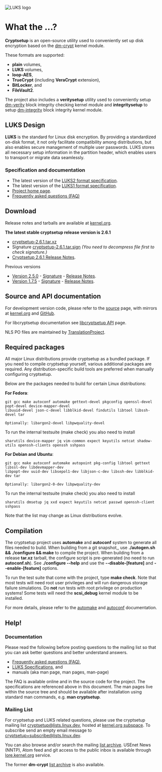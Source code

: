 ![LUKS logo](https://gitlab.com/cryptsetup/cryptsetup/wikis/luks-logo.png)

What the ...?
=============
**Cryptsetup** is an open-source utility used to conveniently set up disk encryption based
on the [dm-crypt](https://gitlab.com/cryptsetup/cryptsetup/wikis/DMCrypt) kernel module.

These formats are supported:
  * **plain** volumes,
  * **LUKS** volumes,
  * **loop-AES**,
  * **TrueCrypt** (including **VeraCrypt** extension),
  * **BitLocker**, and
  * **FileVault2**.

The project also includes a **veritysetup** utility used to conveniently setup
[dm-verity](https://gitlab.com/cryptsetup/cryptsetup/wikis/DMVerity)
block integrity checking kernel module and **integritysetup** to setup
[dm-integrity](https://gitlab.com/cryptsetup/cryptsetup/wikis/DMIntegrity)
block integrity kernel module.

LUKS Design
-----------
**LUKS** is the standard for Linux disk encryption. By providing a standardized on-disk format,
it not only facilitate compatibility among distributions, but also enables secure management
of multiple user passwords. LUKS stores all necessary setup information in the partition header,
which enables users to transport or migrate data seamlessly.

### Specification and documentation
  * The latest version of the
  [LUKS2 format specification](https://gitlab.com/cryptsetup/LUKS2-docs).
  * The latest version of the
  [LUKS1 format specification](https://www.kernel.org/pub/linux/utils/cryptsetup/LUKS_docs/on-disk-format.pdf).
  * [Project home page](https://gitlab.com/cryptsetup/cryptsetup/).
  * [Frequently asked questions (FAQ)](https://gitlab.com/cryptsetup/cryptsetup/wikis/FrequentlyAskedQuestions)

Download
--------
Release notes and tarballs are available at
[kernel.org](https://www.kernel.org/pub/linux/utils/cryptsetup/).

**The latest stable cryptsetup release version is 2.6.1**
  * [cryptsetup-2.6.1.tar.xz](https://www.kernel.org/pub/linux/utils/cryptsetup/v2.6/cryptsetup-2.6.1.tar.xz)
  * Signature [cryptsetup-2.6.1.tar.sign](https://www.kernel.org/pub/linux/utils/cryptsetup/v2.6/cryptsetup-2.6.1.tar.sign)
    _(You need to decompress file first to check signature.)_
  * [Cryptsetup 2.6.1 Release Notes](https://www.kernel.org/pub/linux/utils/cryptsetup/v2.6/v2.6.1-ReleaseNotes).

Previous versions
 * [Version 2.5.0](https://www.kernel.org/pub/linux/utils/cryptsetup/v2.5/cryptsetup-2.5.0.tar.xz) -
   [Signature](https://www.kernel.org/pub/linux/utils/cryptsetup/v2.5/cryptsetup-2.5.0.tar.sign) -
   [Release Notes](https://www.kernel.org/pub/linux/utils/cryptsetup/v2.5/v2.5.0-ReleaseNotes).
 * [Version 1.7.5](https://www.kernel.org/pub/linux/utils/cryptsetup/v1.7/cryptsetup-1.7.5.tar.xz) -
   [Signature](https://www.kernel.org/pub/linux/utils/cryptsetup/v1.7/cryptsetup-1.7.5.tar.sign) -
   [Release Notes](https://www.kernel.org/pub/linux/utils/cryptsetup/v1.7/v1.7.5-ReleaseNotes).

Source and API documentation
----------------------------
For development version code, please refer to the
[source](https://gitlab.com/cryptsetup/cryptsetup/tree/master) page, with mirrors
at [kernel.org](https://git.kernel.org/cgit/utils/cryptsetup/cryptsetup.git/) and
[GitHub](https://github.com/mbroz/cryptsetup).

For libcryptsetup documentation see
[libcryptsetup API](https://mbroz.fedorapeople.org/libcryptsetup_API/) page.

NLS PO files are maintained by
[TranslationProject](https://translationproject.org/domain/cryptsetup.html).

Required packages
-----------------
All major Linux distributions provide cryptsetup as a bundled package. If you need
to compile cryptsetup yourself, various additional packages are required.
Any distribution-specific build tools are preferred when manually configuring cryptsetup.

Below are the packages needed to build for certain Linux distributions:

**For Fedora**:
```
git gcc make autoconf automake gettext-devel pkgconfig openssl-devel popt-devel device-mapper-devel
libuuid-devel json-c-devel libblkid-devel findutils libtool libssh-devel tar

Optionally: libargon2-devel libpwquality-devel
```
To run the internal testsuite (make check) you also need to install
```
sharutils device-mapper jq vim-common expect keyutils netcat shadow-utils openssh-clients openssh sshpass
```

**For Debian and Ubuntu**:
```
git gcc make autoconf automake autopoint pkg-config libtool gettext libssl-dev libdevmapper-dev
libpopt-dev uuid-dev libsepol1-dev libjson-c-dev libssh-dev libblkid-dev tar

Optionally: libargon2-0-dev libpwquality-dev
```
To run the internal testsuite (make check) you also need to install
```
sharutils dmsetup jq xxd expect keyutils netcat passwd openssh-client sshpass
```

Note that the list may change as Linux distributions evolve.

Compilation
-----------
The cryptsetup project uses **automake** and **autoconf** system to generate all files needed to build.
When building from a git snapshot,, use **./autogen.sh && ./configure && make**
to compile the project. When building from a release **tar.xz** tarball, the configure script
is pre-generated (no need to run **autoconf.sh**).
See **./configure --help** and use the **--disable-[feature]** and **--enable-[feature]** options.

To run the test suite that come with the project, type **make check**.
Note that most tests will need root user privileges and will run dangerous storage failure simulations.
Do **not** run tests with root privilege on production systems! Some tests will need the **scsi_debug**
kernel module to be installed.

For more details, please refer to the
[automake](https://www.gnu.org/software/automake/manual/automake.html) and
[autoconf](https://www.gnu.org/savannah-checkouts/gnu/autoconf/manual/autoconf.html) documentation.

Help!
-----
### Documentation
Please read the following before posting questions to the mailing list so that
you can ask better questions and better understand answers.

* [Frequently asked questions (FAQ)](https://gitlab.com/cryptsetup/cryptsetup/wikis/FrequentlyAskedQuestions),
* [LUKS Specifications](#specification-and-documentation), and
* manuals (aka man page, man pages, man-page) 

The FAQ is available online and in the source code for the project. The specifications are
referenced above in this document. The man pages live within the source tree and should be
available after installation using standard man commands, e.g. **man cryptsetup**.

### Mailing List
For cryptsetup and LUKS related questions, please use the cryptsetup mailing list
[cryptsetup@lists.linux.dev](mailto:cryptsetup@lists.linux.dev),
hosted at [kernel.org subspace](https://subspace.kernel.org/lists.linux.dev.html).
To subscribe send an empty email message to
[cryptsetup+subscribe@lists.linux.dev](mailto:cryptsetup+subscribe@lists.linux.dev).

You can also browse and/or search the mailing [list archive](https://lore.kernel.org/cryptsetup/).
USEnet News (NNTP), Atom feed and git access to the public inbox is available through
[lore.kernel.org](https://lore.kernel.org) service.

The former **dm-crypt** [list archive](https://lore.kernel.org/dm-crypt/) is also available.
